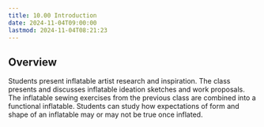 ```yaml
---
title: 10.00 Introduction
date: 2024-11-04T09:00:00
lastmod: 2024-11-04T08:21:23
---
```


## Overview

Students present inflatable artist research and inspiration. The class presents and discusses inflatable ideation sketches and work proposals. The inflatable sewing exercises from the previous class are combined into a functional inflatable. Students can study how expectations of form and shape of an inflatable may or may not be true once inflated.
